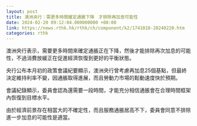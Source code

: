 ```yaml
---
layout: post
title: 澳洲央行：需更多時間確定通脹下降　才排除再加息可能性
date: 2024-02-20 09:12:04.000000000 +08:00
link: https://news.rthk.hk/rthk/ch/component/k2/1741018-20240220.htm
categories: rthk
---
```


澳洲央行表示，需要更多時間來確定通脹正在下降，然後才能排除再次加息的可能性，不過消費放緩正在促進經濟恢復到更好的平衡狀態。

央行公布本月初的政策會議紀要顯示，澳洲央行曾考慮再加息25個基點，但最終決定維持利率不變，因通脹取得進展，而且勞動力市場的鬆動速度快於預期。

會議紀錄顯示，委員會認為還需要一段時間，才能充分相信通脹會在合理時間框架內恢復到目標水平。

由於經濟前景存在相當大的不確定性，而且服務通脹居高不下，委員會同意不排除進一步加息的可能性是適當。
